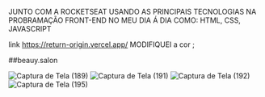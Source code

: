 JUNTO COM A ROCKETSEAT USANDO AS PRINCIPAIS TECNOLOGIAS NA PROBRAMAÇÃO FRONT-END NO MEU DIA Á DIA COMO:
HTML,
CSS,
JAVASCRIPT

link https://return-origin.vercel.app/
MODIFIQUEI a cor ;

##beauy.salon

![Captura de Tela (189)](https://user-images.githubusercontent.com/62512557/170850805-e116d12c-9ead-4b8f-a603-5ab5b4579842.png)
![Captura de Tela (191)](https://user-images.githubusercontent.com/62512557/170850806-2a2f851d-0d4d-42ba-a28c-9d57738ad881.png)
![Captura de Tela (192)](https://user-images.githubusercontent.com/62512557/170850807-1f8d81b2-68b5-482f-a35d-290267bcc231.png)
![Captura de Tela (195)](https://user-images.githubusercontent.com/62512557/170850808-1580cc67-52ab-431c-b148-9e4b45b51337.png)
